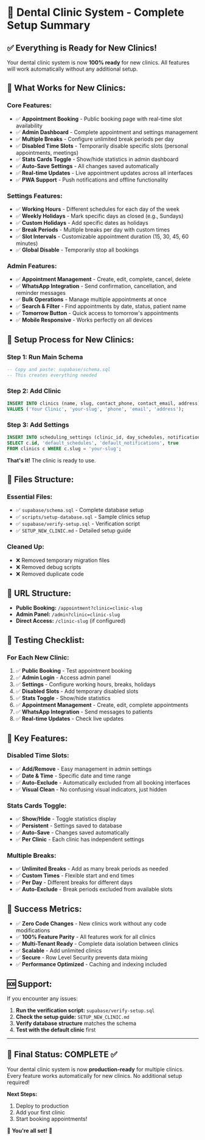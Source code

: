 # 🦷 Dental Clinic System - Complete Setup Summary

## ✅ **Everything is Ready for New Clinics!**

Your dental clinic system is now **100% ready** for new clinics. All features will work automatically without any additional setup.

## 🎯 **What Works for New Clinics:**

### **Core Features:**
- ✅ **Appointment Booking** - Public booking page with real-time slot availability
- ✅ **Admin Dashboard** - Complete appointment and settings management
- ✅ **Multiple Breaks** - Configure unlimited break periods per day
- ✅ **Disabled Time Slots** - Temporarily disable specific slots (personal appointments, meetings)
- ✅ **Stats Cards Toggle** - Show/hide statistics in admin dashboard
- ✅ **Auto-Save Settings** - All changes saved automatically
- ✅ **Real-time Updates** - Live appointment updates across all interfaces
- ✅ **PWA Support** - Push notifications and offline functionality

### **Settings Features:**
- ✅ **Working Hours** - Different schedules for each day of the week
- ✅ **Weekly Holidays** - Mark specific days as closed (e.g., Sundays)
- ✅ **Custom Holidays** - Add specific dates as holidays
- ✅ **Break Periods** - Multiple breaks per day with custom times
- ✅ **Slot Intervals** - Customizable appointment duration (15, 30, 45, 60 minutes)
- ✅ **Global Disable** - Temporarily stop all bookings

### **Admin Features:**
- ✅ **Appointment Management** - Create, edit, complete, cancel, delete
- ✅ **WhatsApp Integration** - Send confirmation, cancellation, and reminder messages
- ✅ **Bulk Operations** - Manage multiple appointments at once
- ✅ **Search & Filter** - Find appointments by date, status, patient name
- ✅ **Tomorrow Button** - Quick access to tomorrow's appointments
- ✅ **Mobile Responsive** - Works perfectly on all devices

## 🚀 **Setup Process for New Clinics:**

### **Step 1: Run Main Schema**
```sql
-- Copy and paste: supabase/schema.sql
-- This creates everything needed
```

### **Step 2: Add Clinic**
```sql
INSERT INTO clinics (name, slug, contact_phone, contact_email, address) 
VALUES ('Your Clinic', 'your-slug', 'phone', 'email', 'address');
```

### **Step 3: Add Settings**
```sql
INSERT INTO scheduling_settings (clinic_id, day_schedules, notification_settings, show_stats_cards) 
SELECT c.id, 'default_schedules', 'default_notifications', true 
FROM clinics c WHERE c.slug = 'your-slug';
```

**That's it!** The clinic is ready to use.

## 🔧 **Files Structure:**

### **Essential Files:**
- ✅ `supabase/schema.sql` - Complete database setup
- ✅ `scripts/setup-database.sql` - Sample clinics setup
- ✅ `supabase/verify-setup.sql` - Verification script
- ✅ `SETUP_NEW_CLINIC.md` - Detailed setup guide

### **Cleaned Up:**
- ❌ Removed temporary migration files
- ❌ Removed debug scripts
- ❌ Removed duplicate code

## 🎯 **URL Structure:**

- **Public Booking:** `/appointment?clinic=clinic-slug`
- **Admin Panel:** `/admin?clinic=clinic-slug`
- **Direct Access:** `/clinic-slug` (if configured)

## 🧪 **Testing Checklist:**

### **For Each New Clinic:**
1. ✅ **Public Booking** - Test appointment booking
2. ✅ **Admin Login** - Access admin panel
3. ✅ **Settings** - Configure working hours, breaks, holidays
4. ✅ **Disabled Slots** - Add temporary disabled slots
5. ✅ **Stats Toggle** - Show/hide statistics
6. ✅ **Appointment Management** - Create, edit, complete appointments
7. ✅ **WhatsApp Integration** - Send messages to patients
8. ✅ **Real-time Updates** - Check live updates

## 🚨 **Key Features:**

### **Disabled Time Slots:**
- ✅ **Add/Remove** - Easy management in admin settings
- ✅ **Date & Time** - Specific date and time range
- ✅ **Auto-Exclude** - Automatically excluded from all booking interfaces
- ✅ **Visual Clean** - No confusing visual indicators, just hidden

### **Stats Cards Toggle:**
- ✅ **Show/Hide** - Toggle statistics display
- ✅ **Persistent** - Settings saved to database
- ✅ **Auto-Save** - Changes saved automatically
- ✅ **Per Clinic** - Each clinic has independent settings

### **Multiple Breaks:**
- ✅ **Unlimited Breaks** - Add as many break periods as needed
- ✅ **Custom Times** - Flexible start and end times
- ✅ **Per Day** - Different breaks for different days
- ✅ **Auto-Exclude** - Break periods excluded from available slots

## 🎉 **Success Metrics:**

- ✅ **Zero Code Changes** - New clinics work without any code modifications
- ✅ **100% Feature Parity** - All features work for all clinics
- ✅ **Multi-Tenant Ready** - Complete data isolation between clinics
- ✅ **Scalable** - Add unlimited clinics
- ✅ **Secure** - Row Level Security prevents data mixing
- ✅ **Performance Optimized** - Caching and indexing included

## 🆘 **Support:**

If you encounter any issues:

1. **Run the verification script:** `supabase/verify-setup.sql`
2. **Check the setup guide:** `SETUP_NEW_CLINIC.md`
3. **Verify database structure** matches the schema
4. **Test with the default clinic** first

---

## 🎯 **Final Status: COMPLETE ✅**

Your dental clinic system is now **production-ready** for multiple clinics. Every feature works automatically for new clinics. No additional setup required!

**Next Steps:**
1. Deploy to production
2. Add your first clinic
3. Start booking appointments!

🚀 **You're all set!** 🚀
